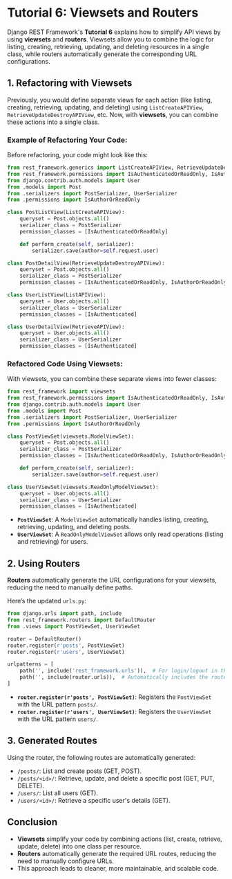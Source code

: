 # Tutorial 6: Viewsets and Routers

Django REST Framework's **Tutorial 6** explains how to simplify API views by using **viewsets** and **routers**. Viewsets allow you to combine the logic for listing, creating, retrieving, updating, and deleting resources in a single class, while routers automatically generate the corresponding URL configurations.

## 1. Refactoring with Viewsets

Previously, you would define separate views for each action (like listing, creating, retrieving, updating, and deleting) using `ListCreateAPIView`, `RetrieveUpdateDestroyAPIView`, etc. Now, with **viewsets**, you can combine these actions into a single class.

### Example of Refactoring Your Code:

Before refactoring, your code might look like this:

```python
from rest_framework.generics import ListCreateAPIView, RetrieveUpdateDestroyAPIView, ListAPIView, RetrieveAPIView
from rest_framework.permissions import IsAuthenticatedOrReadOnly, IsAuthenticated
from django.contrib.auth.models import User
from .models import Post
from .serializers import PostSerializer, UserSerializer
from .permissions import IsAuthorOrReadOnly

class PostListView(ListCreateAPIView):
    queryset = Post.objects.all()
    serializer_class = PostSerializer
    permission_classes = [IsAuthenticatedOrReadOnly]

    def perform_create(self, serializer):
        serializer.save(author=self.request.user)

class PostDetailView(RetrieveUpdateDestroyAPIView):
    queryset = Post.objects.all()
    serializer_class = PostSerializer
    permission_classes = [IsAuthenticatedOrReadOnly, IsAuthorOrReadOnly]

class UserListView(ListAPIView):
    queryset = User.objects.all()
    serializer_class = UserSerializer
    permission_classes = [IsAuthenticated]

class UserDetailView(RetrieveAPIView):
    queryset = User.objects.all()
    serializer_class = UserSerializer
    permission_classes = [IsAuthenticated]
```

### Refactored Code Using Viewsets:

With viewsets, you can combine these separate views into fewer classes:

```python
from rest_framework import viewsets
from rest_framework.permissions import IsAuthenticatedOrReadOnly, IsAuthenticated
from django.contrib.auth.models import User
from .models import Post
from .serializers import PostSerializer, UserSerializer
from .permissions import IsAuthorOrReadOnly

class PostViewSet(viewsets.ModelViewSet):
    queryset = Post.objects.all()
    serializer_class = PostSerializer
    permission_classes = [IsAuthenticatedOrReadOnly, IsAuthorOrReadOnly]

    def perform_create(self, serializer):
        serializer.save(author=self.request.user)

class UserViewSet(viewsets.ReadOnlyModelViewSet):
    queryset = User.objects.all()
    serializer_class = UserSerializer
    permission_classes = [IsAuthenticated]
```

- **`PostViewSet`**: A `ModelViewSet` automatically handles listing, creating, retrieving, updating, and deleting posts.
- **`UserViewSet`**: A `ReadOnlyModelViewSet` allows only read operations (listing and retrieving) for users.

## 2. Using Routers

**Routers** automatically generate the URL configurations for your viewsets, reducing the need to manually define paths.

Here’s the updated `urls.py`:

```python
from django.urls import path, include
from rest_framework.routers import DefaultRouter
from .views import PostViewSet, UserViewSet

router = DefaultRouter()
router.register(r'posts', PostViewSet)
router.register(r'users', UserViewSet)

urlpatterns = [
    path('', include('rest_framework.urls')),  # For login/logout in the browsable API
    path('', include(router.urls)),  # Automatically includes the routes generated by the router
]
```

- **`router.register(r'posts', PostViewSet)`**: Registers the `PostViewSet` with the URL pattern `posts/`.
- **`router.register(r'users', UserViewSet)`**: Registers the `UserViewSet` with the URL pattern `users/`.

## 3. Generated Routes

Using the router, the following routes are automatically generated:

- `/posts/`: List and create posts (GET, POST).
- `/posts/<id>/`: Retrieve, update, and delete a specific post (GET, PUT, DELETE).
- `/users/`: List all users (GET).
- `/users/<id>/`: Retrieve a specific user's details (GET).

## Conclusion

- **Viewsets** simplify your code by combining actions (list, create, retrieve, update, delete) into one class per resource.
- **Routers** automatically generate the required URL routes, reducing the need to manually configure URLs.
- This approach leads to cleaner, more maintainable, and scalable code.
